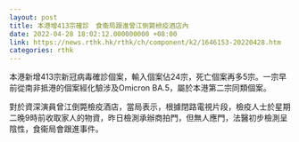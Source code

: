 ```yaml
---
layout: post
title: 本港增413宗確診　食衞局跟進曾江倒斃檢疫酒店內
date: 2022-04-28 18:02:12.000000000 +08:00
link: https://news.rthk.hk/rthk/ch/component/k2/1646153-20220428.htm
categories: rthk
---
```


本港新增413宗新冠病毒確診個案，輸入個案佔24宗，死亡個案再多5宗。一宗早前從南非抵港的個案經化驗涉及Omicron BA.5，屬於本港第二宗同類個案。

對於資深演員曾江倒斃檢疫酒店，當局表示，根據閉路電視片段，檢疫人士於星期二晚9時前收取家人的物資，昨日檢測承辦商拍門，但無人應門，法醫初步檢測呈陰性，食衞局會跟進事件。
